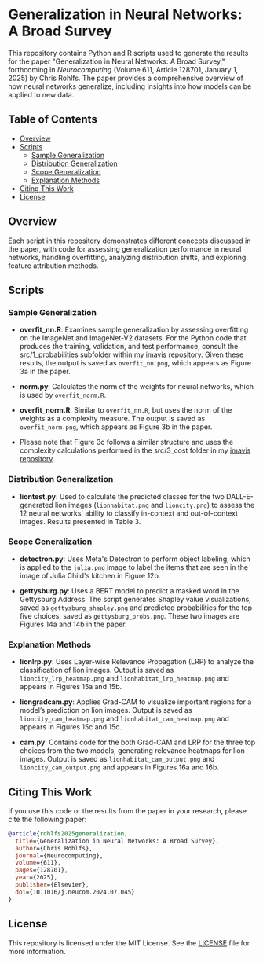 # Generalization in Neural Networks: A Broad Survey

This repository contains Python and R scripts used to generate the results for the paper "Generalization in Neural Networks: A Broad Survey," forthcoming in *Neurocomputing* (Volume 611, Article 128701, January 1, 2025) by Chris Rohlfs. The paper provides a comprehensive overview of how neural networks generalize, including insights into how models can be applied to new data.

## Table of Contents
- [Overview](#overview)
- [Scripts](#scripts)
  - [Sample Generalization](#sample-generalization)
  - [Distribution Generalization](#distribution-generalization)
  - [Scope Generalization](#scope-generalization)
  - [Explanation Methods](#explanation-methods)
- [Citing This Work](#citing-this-work)
- [License](#license)

## Overview
Each script in this repository demonstrates different concepts discussed in the paper, with code for assessing generalization performance in neural networks, handling overfitting, analyzing distribution shifts, and exploring feature attribution methods.

## Scripts

### Sample Generalization

- **overfit_nn.R**: Examines sample generalization by assessing overfitting on the ImageNet and ImageNet-V2 datasets. For the Python code that produces the training, validation, and test performance, consult the src/1_probabilities subfolder within my [imavis repository](https://github.com/carohlfs/imavis). Given these results, the output is saved as `overfit_nn.png`, which appears as Figure 3a in the paper.

- **norm.py**: Calculates the norm of the weights for neural networks, which is used by `overfit_norm.R`.
  
- **overfit_norm.R**: Similar to `overfit_nn.R`, but uses the norm of the weights as a complexity measure. The output is saved as `overfit_norm.png`, which appears as Figure 3b in the paper.

- Please note that Figure 3c follows a similar structure and uses the complexity calculations performed in the src/3_cost folder in my [imavis repository](https://github.com/carohlfs/imavis).

### Distribution Generalization

- **liontest.py**: Used to calculate the predicted classes for the two DALL-E-generated lion images (`lionhabitat.png` and `lioncity.png`) to assess the 12 neural networks' ability to classify in-context and out-of-context images. Results presented in Table 3.

### Scope Generalization

- **detectron.py**: Uses Meta's Detectron to perform object labeling, which is applied to the `julia.png` image to label the items that are seen in the image of Julia Child's kitchen in Figure 12b.

- **gettysburg.py**: Uses a BERT model to predict a masked word in the Gettysburg Address. The script generates Shapley value visualizations, saved as `gettysburg_shapley.png` and predicted probabilities for the top five choices, saved as `gettysburg_probs.png`. These two images are Figures 14a and 14b in the paper.

### Explanation Methods

- **lionlrp.py**: Uses Layer-wise Relevance Propagation (LRP) to analyze the classification of lion images. Output is saved as `lioncity_lrp_heatmap.png` and `lionhabitat_lrp_heatmap.png` and appears in Figures 15a and 15b.

- **liongradcam.py**: Applies Grad-CAM to visualize important regions for a model’s prediction on lion images. Output is saved as `lioncity_cam_heatmap.png` and `lionhabitat_cam_heatmap.png` and appears in Figures 15c and 15d.

- **cam.py**: Contains code for the both Grad-CAM and LRP for the three top choices from the two models, generating relevance heatmaps for lion images. Output is saved as `lionhabitat_cam_output.png` and `lioncity_cam_output.png` and appears in Figures 16a and 16b.


## Citing This Work

If you use this code or the results from the paper in your research, please cite the following paper:

```bibtex
@article{rohlfs2025generalization,
  title={Generalization in Neural Networks: A Broad Survey},
  author={Chris Rohlfs},
  journal={Neurocomputing},
  volume={611},
  pages={128701},
  year={2025},
  publisher={Elsevier},
  doi={10.1016/j.neucom.2024.07.045}
}
```

## License
This repository is licensed under the MIT License. See the [LICENSE](LICENSE) file for more information.